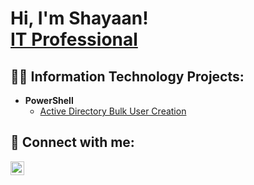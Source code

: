 <h1>Hi, I'm Shayaan! <br/><a href="www.linkedin.com/in/shayaan-m">IT Professional</a> 

<h2>👨‍💻 Information Technology Projects:</h2>


- <b>PowerShell</b>
  - [Active Directory Bulk User Creation](https://github.com/joshmadakor1/AD_PS)
  


<h2> 🤳 Connect with me:</h2>

[<img align="left" alt="JoshMadakor | LinkedIn" width="22px" src="https://cdn.jsdelivr.net/npm/simple-icons@v3/icons/linkedin.svg" />][linkedin]

[linkedin]: www.linkedin.com/in/shayaan-m
